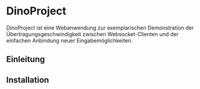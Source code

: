 # DinoProject
DinoProject ist eine Webanwendung zur exemplarischen Demonstration der Übertragungsgeschwindigkeit zwischen Websocket-Clienten und der einfachen Anbindung neuer Eingabemöglichkeiten.

## Einleitung


## Installation


